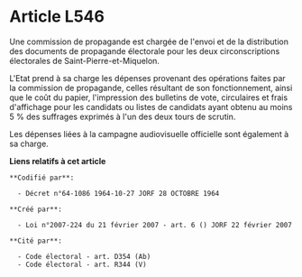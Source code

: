 # Article L546

Une commission de propagande est chargée de l'envoi et de la distribution des documents de propagande électorale pour les
deux circonscriptions électorales de Saint-Pierre-et-Miquelon.

L'Etat prend à sa charge les dépenses provenant des opérations faites par la commission de propagande, celles résultant de
son fonctionnement, ainsi que le coût du papier, l'impression des bulletins de vote, circulaires et frais d'affichage pour
les candidats ou listes de candidats ayant obtenu au moins 5 % des suffrages exprimés à l'un des deux tours de scrutin.

Les dépenses liées à la campagne audiovisuelle officielle sont également à sa charge.

**Liens relatifs à cet article**

	**Codifié par**:

	  - Décret n°64-1086 1964-10-27 JORF 28 OCTOBRE 1964

	**Créé par**:

	  - Loi n°2007-224 du 21 février 2007 - art. 6 () JORF 22 février 2007

	**Cité par**:

	  - Code électoral - art. D354 (Ab)
	  - Code électoral - art. R344 (V)

